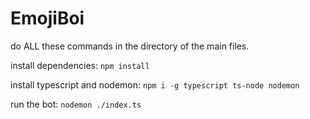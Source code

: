# EmojiBoi
do ALL these commands in the directory of the main files.

install dependencies:
`npm install`

install typescript and nodemon:
`npm i -g typescript ts-node nodemon`

run the bot:
`nodemon ./index.ts`
